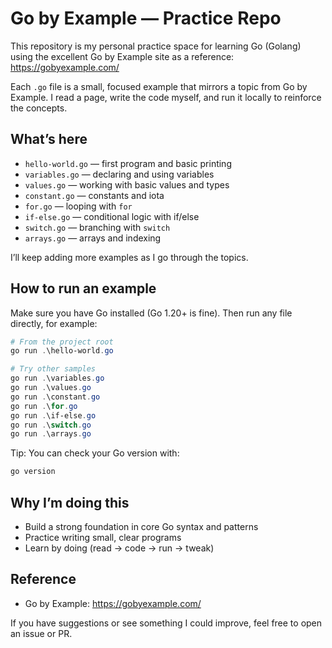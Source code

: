 # Go by Example — Practice Repo

This repository is my personal practice space for learning Go (Golang) using the excellent Go by Example site as a reference: https://gobyexample.com/

Each `.go` file is a small, focused example that mirrors a topic from Go by Example. I read a page, write the code myself, and run it locally to reinforce the concepts.

## What’s here
- `hello-world.go` — first program and basic printing
- `variables.go` — declaring and using variables
- `values.go` — working with basic values and types
- `constant.go` — constants and iota
- `for.go` — looping with `for`
- `if-else.go` — conditional logic with if/else
- `switch.go` — branching with `switch`
- `arrays.go` — arrays and indexing

I’ll keep adding more examples as I go through the topics.

## How to run an example
Make sure you have Go installed (Go 1.20+ is fine). Then run any file directly, for example:

```powershell
# From the project root
go run .\hello-world.go

# Try other samples
go run .\variables.go
go run .\values.go
go run .\constant.go
go run .\for.go
go run .\if-else.go
go run .\switch.go
go run .\arrays.go
```

Tip: You can check your Go version with:
```powershell
go version
```

## Why I’m doing this
- Build a strong foundation in core Go syntax and patterns
- Practice writing small, clear programs
- Learn by doing (read → code → run → tweak)

## Reference
- Go by Example: https://gobyexample.com/

If you have suggestions or see something I could improve, feel free to open an issue or PR.